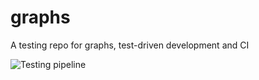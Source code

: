 # graphs
A testing repo for graphs, test-driven development and CI

![Testing pipeline](https://github.com/Kubus42/graphs/workflows/Testing%20pipeline/badge.svg)
